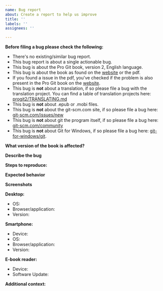 ```yaml
---
name: Bug report
about: Create a report to help us improve
title: ''
labels: ''
assignees: ''

---
```


**Before filing a bug please check the following:**
- There's no existing/similar bug report.
- This bug report is about a single actionable bug.
- This bug is about the Pro Git book, version 2, English language.
- This bug is about the book as found on the [website](https://www.git-scm.com/book/en/v2) or the pdf.
- If you found a issue in the pdf, you've checked if the problem is also present in the Pro Git book on the [website](https://www.git-scm.com/book/en/v2).
- This bug is **not** about a translation, if so please file a bug with the translation project. You can find a table of translation projects here: [progit2/TRANSLATING.md](https://github.com/progit/progit2/blob/master/TRANSLATING.md)
- This bug is **not** about .epub or .mobi files.
- This bug is **not** about the git-scm.com site, if so please file a bug here: [git-scm.com/issues/new](https://github.com/git/git-scm.com/issues/new)
- This bug is **not** about git the program itself, if so please file a bug here: [git-scm.com/community](https://git-scm.com/community)
- This bug is **not** about Git for Windows, if so please file a bug here: [git-for-windows/git](https://github.com/git-for-windows/git).

**What version of the book is affected?**
<!--  Is this bug about the pdf or the [online book](https://www.git-scm.com/book/en/v2), or both?-->

**Describe the bug**
<!-- A clear and concise description of what the bug is. -->

**Steps to reproduce:**
<!-- Please write the steps needed to reproduce the bug here. -->
<!-- 1. Go to '...' -->
<!-- 2. Click on '....' -->
<!-- 3. Scroll down to '....' -->
<!-- 4. See error -->

**Expected behavior**
<!-- A clear and concise description of what you expected to happen. -->

**Screenshots**
<!-- If applicable, add screenshots to help explain your problem. -->

**Desktop:**
- OS: <!--[e.g. iOS] -->
- Browser/application: <!-- [e.g. chrome, safari, Evince, Adobe Acrobat Reader] -->
- Version: <!-- [e.g. 22] -->

**Smartphone:**
- Device: <!-- [e.g. iPhone6] -->
- OS: <!-- [e.g. iOS8.1] -->
- Browser/application: <!-- [e.g. stock browser, safari, Adobe Acrobat Reader] -->
- Version: <!-- [e.g. 22] -->

**E-book reader:**
- Device: <!-- [e.g. Amazon Kindle Paperwhite 10th generation, Kobo Clara HD] -->
- Software Update: <!-- [e.g. version 5.11.1 for Amazon Kindle] -->

**Additional context:**
<!-- Add any other context about the problem here. -->
<!-- You can also put references to similar bugs here. -->
